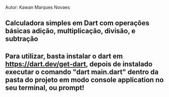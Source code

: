 Autor: Kawan Marques Novaes

Calculadora simples em Dart com operações básicas adição, multiplicação, divisão, e subtração
-----------------------------------------------------------------------------------------------------------------------------------------------------------
Para utilizar, basta instalar o dart em https://dart.dev/get-dart, depois de instalado executar o comando "dart main.dart" dentro da pasta do projeto em modo console application no seu terminal, ou prompt!
-----------------------------------------------------------------------------------------------------------------------------------------------------------

